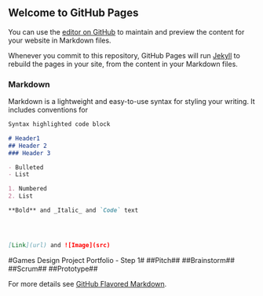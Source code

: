 ## Welcome to GitHub Pages

You can use the [editor on GitHub](https://github.com/JamesJGrant/GameDesignStep1/edit/gh-pages/index.md) to maintain and preview the content for your website in Markdown files.

Whenever you commit to this repository, GitHub Pages will run [Jekyll](https://jekyllrb.com/) to rebuild the pages in your site, from the content in your Markdown files.

### Markdown

Markdown is a lightweight and easy-to-use syntax for styling your writing. It includes conventions for

```markdown
Syntax highlighted code block

# Header1
## Header 2
### Header 3

- Bulleted
- List

1. Numbered
2. List

**Bold** and _Italic_ and `Code` text




[Link](url) and ![Image](src)
```
#Games Design Project Portfolio - Step 1#
##Pitch##
##Brainstorm##
##Scrum##
##Prototype##

For more details see [GitHub Flavored Markdown](https://guides.github.com/features/mastering-markdown/).


